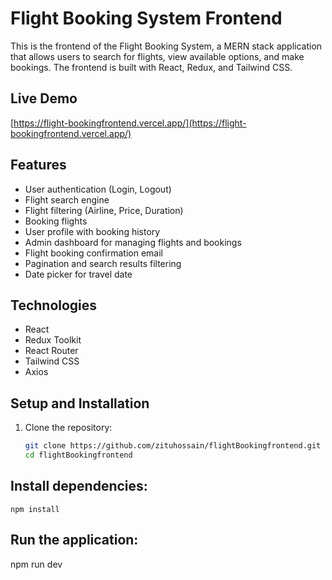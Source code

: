 # Flight Booking System Frontend

This is the frontend of the Flight Booking System, a MERN stack application that allows users to search for flights, view available options, and make bookings. The frontend is built with React, Redux, and Tailwind CSS.

## Live Demo
[https://flight-bookingfrontend.vercel.app/](https://flight-bookingfrontend.vercel.app/)

## Features
- User authentication (Login, Logout)
- Flight search engine
- Flight filtering (Airline, Price, Duration)
- Booking flights
- User profile with booking history
- Admin dashboard for managing flights and bookings
- Flight booking confirmation email
- Pagination and search results filtering
- Date picker for travel date

## Technologies
- React
- Redux Toolkit
- React Router
- Tailwind CSS
- Axios

## Setup and Installation
1. Clone the repository:
   ```bash
   git clone https://github.com/zituhossain/flightBookingfrontend.git
   cd flightBookingfrontend
## Install dependencies:
    npm install
## Run the application:    
   npm run dev
